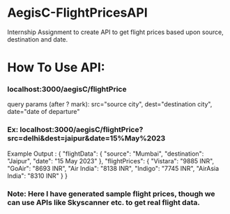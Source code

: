 # AegisC-FlightPricesAPI
Internship Assignment to create API to get flight prices based upon source, destination and date.

<h1>How To Use API:</h1>
<h3>localhost:3000/aegisC/flightPrice</h3>
<p>query params (after ? mark): src="source city", dest="destination city", date="date of departure"<p>
<h3>Ex: localhost:3000/aegisC/flightPrice?src=delhi&dest=jaipur&date=15%May%2023</h3>
Example Output : {
    "flightData": {
        "source": "Mumbai",
        "destination": "Jaipur",
        "date": "15 May 2023"
    },
    "flightPrices": {
        "Vistara": "9885 INR",
        "GoAir": "8693 INR",
        "Air India": "8138 INR",
        "Indigo": "7745 INR",
        "AirAsia India": "8310 INR"
    }
}

<h3>Note: Here I have generated sample flight prices, though we can use APIs like Skyscanner etc. to get real flight data.</h3>
